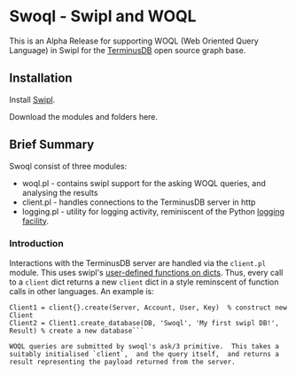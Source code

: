# Swoql - Swipl and WOQL
This is an Alpha Release for supporting WOQL (Web Oriented Query Language) in Swipl for the [TerminusDB](https://terminusdb.com/) open source graph base.

## Installation
Install [Swipl](https://www.swi-prolog.org/download/stable).

Download the modules and folders here.

## Brief Summary
Swoql consist of three modules:
* woql.pl - contains swipl support for the asking WOQL queries,  and analysing the results
* client.pl - handles connections to the TerminusDB server in http
* logging.pl - utility for logging activity, reminiscent of the Python [logging facility](https://docs.python.org/3/library/logging.html).

### Introduction
Interactions with the TerminusDB server are handled via the `client.pl` module.  This uses swipl's [user-defined functions on dicts](https://www.swi-prolog.org/pldoc/man?section=ext-dict-user-functions). Thus,  every call to a `client` dict returns a new `client` dict in a style reminscent of function calls in other languages.  An example is:
```
Client1 = client{}.create(Server, Account, User, Key)  % construct new Client
Client2 = Client1.create_database(DB, 'Swoql', 'My first swipl DB!', Result) % create a new database```

WOQL queries are submitted by swoql's ask/3 primitive.  This takes a suitably initialised `client`,  and the query itself,  and returns a result representing the payload returned from the server.  

